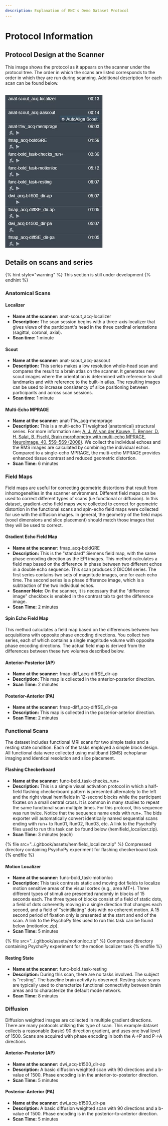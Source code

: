 ```yaml
---
description: Explanation of BNC's Demo Dataset Protocol
---
```


# Protocol Information

## Protocol Design at the Scanner

This image shows the protocol as it appears on the scanner under the protocol tree.  The order in which the scans are listed corresponds to the order in which they are run during scanning.  Additional description for each scan can be found below.&#x20;

## ![](<../.gitbook/assets/demodat cropped.jpeg>)

## Details on scans and series&#x20;

{% hint style="warning" %}
This section is still under development
{% endhint %}

### Anatomical Scans

#### Localizer

* **Name at the scanner:** anat-scout\_acq-localizer
* **Description:** The scan session begins with a three-axis localizer that gives views of the participant's head in the three cardinal orientations (sagittal, coronal, axial).&#x20;
* **Scan time:** 1 minute

#### Scout

* **Name at the scanner:** anat-scout\_acq-aascout
* **Description:** This series makes a low resolution whole-head scan and compares the result to a brain atlas on the scanner. It generates new scout images where the orientation is determined with reference to skull landmarks and with reference to the built-in atlas. The resulting images can be used to increase consistency of slice positioning between participants and across scan sessions. &#x20;
* **Scan time:** 1 minute

#### **Multi-Echo MPRAGE**

* **Name at the scanner:** anat-T1w\_acq-memprage
* **Description:** This is a multi-echo T1 weighted (anatomical) structural series. For more information see; [A. J. W. van der Kouwe, T. Benner, D. H. Salat, B. Fischl, Brain morphometry with multi-echo MPRAGE, NeuroImage, 40, 559–569 (2008)](https://pubmed.ncbi.nlm.nih.gov/18242102/). We collect the individual echoes and the RMS images are calculated by combining the individual echos. Compared to a single-echo MPRAGE, the multi-echo MPRAGE provides enhanced tissue contrast and reduced geometric distortion.
* **Scan Time:** 6 minutes

### Field Maps

Field maps are useful for correcting geometric distortions that result from inhomogeneities in the scanner environment. Different field maps can be used to correct different types of scans (i.e functional or diffusion). In this dataset, gradient-echo field maps were collected to correct for geometric distortion in the functional scans and spin-echo field maps were collected for use with the diffusion images. In general, the geometry of the field maps (voxel dimensions and slice placement) should match those images that they will be used to correct.

#### Gradient Echo Field Map

* **Name at the scanner:** fmap\_acq-boldGRE
* **Description:** This is the "standard" Siemens field map, with the same phase encoding direction as the EPI images. This method calculates a field map based on the difference in phase between two different echos in a double echo sequence. This scan produces 2 DICOM series. The first series contains two sets of magnitude images, one for each echo time. The second series is a phase difference image, which is a subtraction of the two individual echos.&#x20;
* **Scanner Note:** On the scanner, it is necessary that the "difference image" checkbox is enabled in the contrast tab to get the difference imag&#x65;**.**&#x20;
* **Scan Time:** 2 minutes

#### Spin Echo Field Map

This method calculates a field map based on the differences between two acquisitions with opposite phase encoding directions. You collect two series, each of which contains a single magnitude volume with opposite phase encoding directions. The actual field map is derived from the differences between these two volumes described below.

#### Anterior-Posterior (AP)

* **Name at the scanner:** fmap-diff\_acq-diffSE\_dir-ap
* **Description:** This map is collected in the anterior-posterior direction.
* **Scan Time:** 2 minutes

#### Posterior-Anterior (PA)

* **Name at the scanner:** fmap-diff\_acq-diffSE\_dir-pa
* **Description:** This map is collected in the posterior-anterior direction.
* **Scan Time:** 2 minutes

### Functional Scans

The dataset includes functional MRI scans for two simple tasks and a resting state condition.  Each of the tasks employed a simple block design. All functional data were collected using multiband (SMS) echoplanar imaging and identical resolution and slice placement.

#### Flashing Checkerboard

* **Name at the scanner:** func-bold\_task-checks\_run+
* **Description:** This is a simple visual activation protocol in which a half-field flashing checkerboard pattern is presented alternately to the left and the right visual hemifields in 12-second blocks while the participant fixates on a small central cross. It is common in many studies to repeat the same functional scan multiple times. For this protocol, this sequence was run twice.  Notice that the sequence name ends with run+.  The bids exporter will automatically convert identically named sequential scans ending with run+ to Run01, Run02, Run03, etc. A link to the PsychoPy files used to run this task can be found below (hemifield\_localizer.zip).&#x20;
* **Scan Time:** 3 minutes (each)

{% file src="../.gitbook/assets/hemifield_localizer.zip" %}
Compressed directory containing PsychoPy experiment for flashing checkerboard task
{% endfile %}

#### Motion Localizer

* **Name at the scanner:** func-bold\_task-motionloc
* **Description:** This task contrasts static and moving dot fields to localize motion sensitive areas of the visual cortex (e.g., area MT+). Three different types of stimuli are presented randomly in blocks of 15 seconds each.  The three types of blocks consist of a field of static dots, a field of dots coherently moving in a single direction that changes each second, and a field of "scintillating" dots with no coherent motion.  A 15 second period of fixation only is presented at the start and end of the scan. A link to the PsychoPy files used to run this task can be found below (motionloc.zip).&#x20;
* **Scan Time:** 5 minutes

{% file src="../.gitbook/assets/motionloc.zip" %}
Compressed directory containing PsychoPy experiment for the motion localizer task
{% endfile %}

#### Resting State

* **Name at the scanner:** func-bold\_task-resting
* **Description:** During this scan, there are no tasks involved. The subject is “resting”. The baseline brain activity is observed. Resting state scans are typically used to characterize functional connectivity between brain areas and to characterize the default mode network.
* **Scan Time:** 8 minutes

### Diffusion

Diffusion weighted images are collected in multiple gradient directions. There are many protocols utilizing this type of scan. This example dataset collects a reasonable (basic) 90 direction gradient, and uses one bval level of 1500. Scans are acquired with phase encoding in both the A->P and P->A directions

#### Anterior-Posterior (AP)

* **Name at the scanner:** dwi\_acq-b1500\_dir-ap
* **Description:** A basic diffusion weighted scan with 90 directions and a b-value of 1500.  Phase encoding is in the anterior-to-posterior direction.
* **Scan Time:** 5 minutes

#### Posterior-Anterior (PA)

* **Name at the scanner:** dwi\_acq-b1500\_dir-pa
* **Description:** A basic diffusion weighted scan with 90 directions and a b-value of 1500.  Phase encoding is in the posterior-to-anterior direction.
* **Scan Time:** 5 minutes

